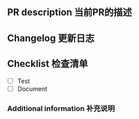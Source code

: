 ## PR description 当前PR的描述
<!--
相关背景上下文，issue链接，解决什么问题
-->

## Changelog 更新日志


## Checklist 检查清单
- [ ] Test
- [ ] Document

### Additional information 补充说明

